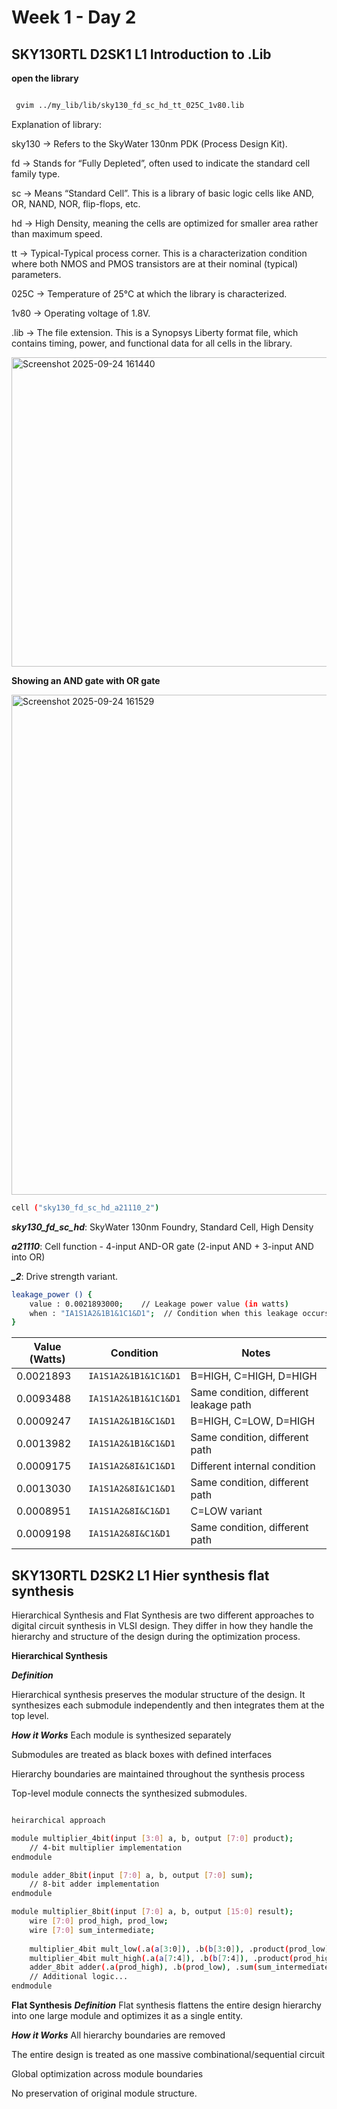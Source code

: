 # Week 1 - Day 2

## SKY130RTL D2SK1 L1 Introduction to .Lib 

**open the library**

```bash

 gvim ../my_lib/lib/sky130_fd_sc_hd_tt_025C_1v80.lib
```
Explanation of library:

sky130 → Refers to the SkyWater 130nm PDK (Process Design Kit).

fd → Stands for “Fully Depleted”, often used to indicate the standard cell family type.

sc → Means “Standard Cell”. This is a library of basic logic cells like AND, OR, NAND, NOR, flip-flops, etc.

hd → High Density, meaning the cells are optimized for smaller area rather than maximum speed.

tt → Typical-Typical process corner. This is a characterization condition where both NMOS and PMOS transistors are at their nominal (typical) parameters.

025C → Temperature of 25°C at which the library is characterized.

1v80 → Operating voltage of 1.8V.

.lib → The file extension. This is a Synopsys Liberty format file, which contains timing, power, and functional data for all cells in the library.

<img width="1257" height="495" alt="Screenshot 2025-09-24 161440" src="https://github.com/user-attachments/assets/568d3183-8b41-4fb9-a8a3-c9628f89d3c7" />


**Showing an AND gate with OR gate**

<img width="1261" height="800" alt="Screenshot 2025-09-24 161529" src="https://github.com/user-attachments/assets/80852737-2cde-46a5-978c-a3dd48683727" />

```bash
cell ("sky130_fd_sc_hd_a21110_2")

```

***sky130_fd_sc_hd***: SkyWater 130nm Foundry, Standard Cell, High Density

***a21110***: Cell function - 4-input AND-OR gate (2-input AND + 3-input AND into OR)

***_2***: Drive strength variant.

```bash
leakage_power () {
    value : 0.0021893000;    // Leakage power value (in watts)
    when : "IA1S1A2&1B1&1C1&D1";  // Condition when this leakage occurs
}
```

| Value (Watts) | Condition | Notes |
|---------------|-----------|-------|
| 0.0021893 | `IA1S1A2&1B1&1C1&D1` | B=HIGH, C=HIGH, D=HIGH |
| 0.0093488 | `IA1S1A2&1B1&1C1&D1` | Same condition, different leakage path |
| 0.0009247 | `IA1S1A2&1B1&C1&D1` | B=HIGH, C=LOW, D=HIGH |
| 0.0013982 | `IA1S1A2&1B1&C1&D1` | Same condition, different path |
| 0.0009175 | `IA1S1A2&8I&1C1&D1` | Different internal condition |
| 0.0013030 | `IA1S1A2&8I&1C1&D1` | Same condition, different path |
| 0.0008951 | `IA1S1A2&8I&C1&D1` | C=LOW variant |
| 0.0009198 | `IA1S1A2&8I&C1&D1` | Same condition, different path |


## SKY130RTL D2SK2 L1 Hier synthesis flat synthesis 

Hierarchical Synthesis and Flat Synthesis are two different approaches to digital circuit synthesis in VLSI design. They differ in how they handle the hierarchy and structure of the design during the optimization process.

**Hierarchical Synthesis**

***Definition***

Hierarchical synthesis preserves the modular structure of the design. It synthesizes each submodule independently and then integrates them at the top level.

***How it Works***
Each module is synthesized separately

Submodules are treated as black boxes with defined interfaces

Hierarchy boundaries are maintained throughout the synthesis process

Top-level module connects the synthesized submodules.

```bash

heirarchical approach

module multiplier_4bit(input [3:0] a, b, output [7:0] product);
    // 4-bit multiplier implementation
endmodule

module adder_8bit(input [7:0] a, b, output [7:0] sum);
    // 8-bit adder implementation
endmodule

module multiplier_8bit(input [7:0] a, b, output [15:0] result);
    wire [7:0] prod_high, prod_low;
    wire [7:0] sum_intermediate;
    
    multiplier_4bit mult_low(.a(a[3:0]), .b(b[3:0]), .product(prod_low));
    multiplier_4bit mult_high(.a(a[7:4]), .b(b[7:4]), .product(prod_high));
    adder_8bit adder(.a(prod_high), .b(prod_low), .sum(sum_intermediate));
    // Additional logic...
endmodule
```

**Flat Synthesis**
***Definition***
Flat synthesis flattens the entire design hierarchy into one large module and optimizes it as a single entity.

***How it Works***
All hierarchy boundaries are removed

The entire design is treated as one massive combinational/sequential circuit

Global optimization across module boundaries

No preservation of original module structure.












